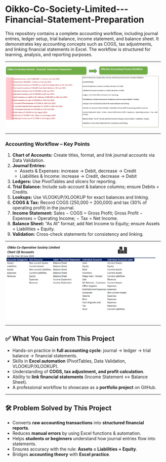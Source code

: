 # Oikko-Co-Society-Limited---Financial-Statement-Preparation
This repository contains a complete accounting workflow, including journal entries, ledger setup, trial balance, income statement, and balance sheet. It demonstrates key accounting concepts such as COGS, tax adjustments, and linking financial statements in Excel. The workflow is structured for learning, analysis, and reporting purposes.

---
![picture](screen/requirementpng.png)

---


### Accounting Workflow – Key Points

1. **Chart of Accounts:** Create titles, format, and link journal accounts via Data Validation.
2. **Journal Entries:** 
   - Assets & Expenses: increase → Debit, decrease → Credit
   - Liabilities & Income: increase → Credit, decrease → Debit
3. **Ledgers:** Use PivotTables and slicers for reporting.
4. **Trial Balance:** Include sub-account & balance columns; ensure Debits = Credits.
5. **Lookups:** Use VLOOKUP/XLOOKUP for exact balances and linking.
6. **COGS & Tax:** Record COGS (250,000 + 200,000) and tax (30% of operating profit) in the journal.
7. **Income Statement:** Sales − COGS = Gross Profit; Gross Profit − Expenses = Operating Income; − Tax = Net Income.
8. **Balance Sheet:** “As At” format; add Net Income to Equity; ensure Assets = Liabilities + Equity.
9. **Validation:** Cross-check statements for consistency and linking.

---
![picture](screen/chart_of_accounts.png)

---


## ✅ What You Gain from This Project

- Hands-on practice in **full accounting cycle**: journal → ledger → trial balance → financial statements.  
- Skills in **Excel automation** (PivotTables, Data Validation, VLOOKUP/XLOOKUP).  
- Understanding of **COGS, tax adjustment, and profit calculation**.  
- Ability to **link financial statements** (Income Statement ↔ Balance Sheet).  
- A professional workflow to showcase as a **portfolio project** on GitHub.  

---

## 🛠️ Problem Solved by This Project

- Converts **raw accounting transactions** into **structured financial reports**.  
- Reduces **manual errors** by using Excel functions & automation.  
- Helps **students or beginners** understand how journal entries flow into statements.  
- Ensures accuracy with the rule: **Assets = Liabilities + Equity**.  
- Bridges **accounting theory** with **Excel practice**.  


